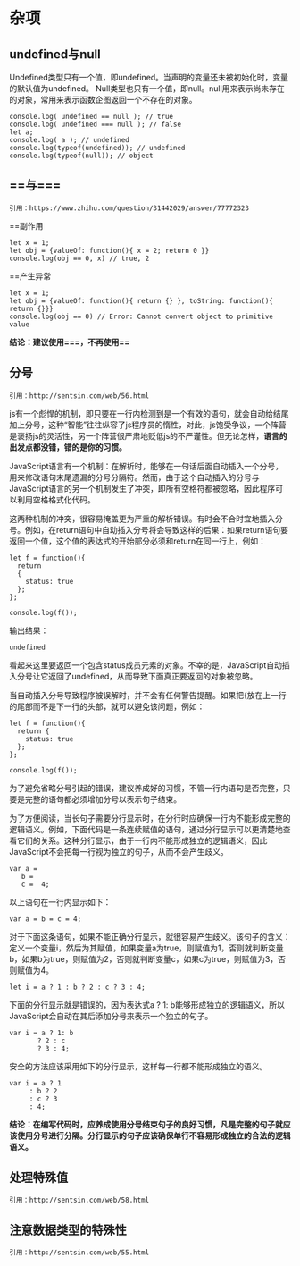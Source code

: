 # 杂项

## undefined与null
Undefined类型只有一个值，即undefined。当声明的变量还未被初始化时，变量的默认值为undefined。
Null类型也只有一个值，即null。null用来表示尚未存在的对象，常用来表示函数企图返回一个不存在的对象。
```
console.log( undefined == null ); // true
console.log( undefined === null ); // false
let a;
console.log( a ); // undefined
console.log(typeof(undefined)); // undefined
console.log(typeof(null)); // object
```


## ==与===
```
引用：https://www.zhihu.com/question/31442029/answer/77772323
```

==副作用
```
let x = 1;
let obj = {valueOf: function(){ x = 2; return 0 }}
console.log(obj == 0, x) // true, 2
```
==产生异常
```
let x = 1;
let obj = {valueOf: function(){ return {} }, toString: function(){ return {}}}
console.log(obj == 0) // Error: Cannot convert object to primitive value
```

**结论：建议使用===，不再使用==**

## 分号
```
引用：http://sentsin.com/web/56.html
```

js有一个彪悍的机制，即只要在一行内检测到是一个有效的语句，就会自动给结尾加上分号，这种“智能”往往纵容了js程序员的惰性，对此，js饱受争议，一个阵营是褒扬js的灵活性，另一个阵营很严肃地贬低js的不严谨性。但无论怎样，**语言的出发点都没错，错的是你的习惯。**

JavaScript语言有一个机制：在解析时，能够在一句话后面自动插入一个分号，用来修改语句末尾遗漏的分号分隔符。然而，由于这个自动插入的分号与JavaScript语言的另一个机制发生了冲突，即所有空格符都被忽略，因此程序可以利用空格格式化代码。

这两种机制的冲突，很容易掩盖更为严重的解析错误。有时会不合时宜地插入分号。例如，在return语句中自动插入分号将会导致这样的后果：如果return语句要返回一个值，这个值的表达式的开始部分必须和return在同一行上，例如：
```
let f = function(){
  return
  {
    status: true
  };
};

console.log(f());
```
输出结果：
```
undefined
```

看起来这里要返回一个包含status成员元素的对象。不幸的是，JavaScript自动插入分号让它返回了undefined，从而导致下面真正要返回的对象被忽略。

当自动插入分号导致程序被误解时，并不会有任何警告提醒。如果把{放在上一行的尾部而不是下一行的头部，就可以避免该问题，例如：
```
let f = function(){
  return {
    status: true
  };
};

console.log(f());
```

为了避免省略分号引起的错误，建议养成好的习惯，不管一行内语句是否完整，只要是完整的语句都必须增加分号以表示句子结束。

为了方便阅读，当长句子需要分行显示时，在分行时应确保一行内不能形成完整的逻辑语义。例如，下面代码是一条连续赋值的语句，通过分行显示可以更清楚地查看它们的关系。这种分行显示，由于一行内不能形成独立的逻辑语义，因此JavaScript不会把每一行视为独立的句子，从而不会产生歧义。

```
var a =
   b =
   c =  4;
```

以上语句在一行内显示如下：
```
var a = b = c = 4;
```

对于下面这条语句，如果不能正确分行显示，就很容易产生歧义。该句子的含义：定义一个变量i，然后为其赋值，如果变量a为true，则赋值为1，否则就判断变量b，如果b为true，则赋值为2，否则就判断变量c，如果c为true，则赋值为3，否则赋值为4。

```
let i = a ? 1 : b ? 2 : c ? 3 : 4;
```

下面的分行显示就是错误的，因为表达式a ? 1: b能够形成独立的逻辑语义，所以JavaScript会自动在其后添加分号来表示一个独立的句子。

```
var i = a ? 1: b
       ? 2 : c
       ? 3 : 4;
```

安全的方法应该采用如下的分行显示，这样每一行都不能形成独立的语义。

```
var i = a ? 1
     : b ? 2
     : c ? 3
     : 4;
```
**结论：在编写代码时，应养成使用分号结束句子的良好习惯，凡是完整的句子就应该使用分号进行分隔。分行显示的句子应该确保单行不容易形成独立的合法的逻辑语义。**

## 处理特殊值
```
引用：http://sentsin.com/web/58.html
```

## 注意数据类型的特殊性
```
引用：http://sentsin.com/web/55.html
```
